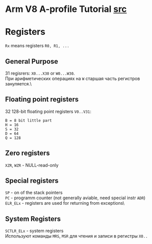 # Arm V8 A-profile Tutorial [src](https://developer.arm.com/architectures/learn-the-architecture/a-profile)
# Registers
`Rx` means registers `R0, R1, ...`
## General Purpose
31 regisrers: `X0...X30` or `W0...W30`.\
При арифметических операциях на `W` старшая часть регистров зануляется.\
## Floating point registers
32 128-bit floating point registers `V0..V31`:
```
B = 8 bit little part
H = 16
S = 32
D = 64
Q = 128
```
## Zero registers
`XZR`, `WZR` - NULL-read-only
## Special registers
`SP` - on of the stack pointers\
`PC` - programm counter (not generally aviable, need special instr `ADR`)\
`ELR_ELx` - registers are used for returning from exceptions\
## System Registers
`SCTLR_ELx` - system registers\
Используют команды `MRS`, `MSR` для чтения и записи в регистры `X0..`
